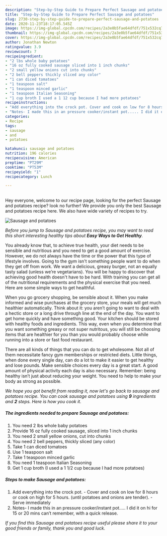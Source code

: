 ```yaml
---
description: "Step-by-Step Guide to Prepare Perfect Sausage and potatoes"
title: "Step-by-Step Guide to Prepare Perfect Sausage and potatoes"
slug: 2730-step-by-step-guide-to-prepare-perfect-sausage-and-potatoes
date: 2020-11-23T18:17:05.545Z
image: https://img-global.cpcdn.com/recipes/2a3e0b5fae64dfdf/751x532cq70/sausage-and-potatoes-recipe-main-photo.jpg
thumbnail: https://img-global.cpcdn.com/recipes/2a3e0b5fae64dfdf/751x532cq70/sausage-and-potatoes-recipe-main-photo.jpg
cover: https://img-global.cpcdn.com/recipes/2a3e0b5fae64dfdf/751x532cq70/sausage-and-potatoes-recipe-main-photo.jpg
author: Jonathan Newton
ratingvalue: 3.9
reviewcount: 7
recipeingredient:
- "2 lbs whole baby potatoes"
- "16 oz fully cooked sausage sliced into 1 inch chunks"
- "2 small yellow onions cut into chunks"
- "2 bell peppers thickly sliced any color"
- "1 can diced tomatoes"
- "1 teaspoon salt"
- "1 teaspoon minced garlic"
- "1 teaspoon Italian Seasoning"
- "1 cup broth I used a 1 12 cup because I had more potatoes"
recipeinstructions:
- "Add everything into the crock pot. Cover and cook on low for 8 hours or cook on high for 5 hours. (until potatoes and onions are tender). Serve immediately"
- "Notes- I made this in an pressure cooker/instant pot..... I did it on hi for 15 or 20 mins can’t remember, with a quick release."
categories:
- Recipe
tags:
- sausage
- and
- potatoes

katakunci: sausage and potatoes 
nutrition: 196 calories
recipecuisine: American
preptime: "PT29M"
cooktime: "PT53M"
recipeyield: "1"
recipecategory: Lunch

---
```

<br>
Hey everyone, welcome to our recipe page, looking for the perfect Sausage and potatoes recipe? look no further! We provide you only the best Sausage and potatoes recipe here. We also have wide variety of recipes to try.
<br>


![Sausage and potatoes](https://img-global.cpcdn.com/recipes/2a3e0b5fae64dfdf/751x532cq70/sausage-and-potatoes-recipe-main-photo.jpg)

<i>Before you jump to Sausage and potatoes recipe, you may want to read this short interesting healthy tips about <strong>Easy Ways to Get Healthy</strong>.</i>

You already know that, to achieve true health, your diet needs to be sensible and nutritious and you need to get a good amount of exercise. However, we do not always have the time or the power that this type of lifestyle involves. Going to the gym isn't something people want to do when they get off from work. We want a delicious, greasy burger, not an equally tasty salad (unless we’re vegetarians). You will be happy to discover that achieving good health doesn't have to be hard. With training you can get all of the nutritional requirements and the physical exercise that you need. Here are some simple ways to get healthful.

When you go grocery shopping, be sensible about it. When you make informed and wise purchases at the grocery store, your meals will get much healthier automatically. Think about it: you aren’t going to want to deal with a hectic store or a long drive through line at the end of the day. You want to get home quickly and have something good. Your kitchen should be stored with healthy foods and ingredients. This way, even when you determine that you want something greasy or not super nutritous, you will still be choosing items that are healthier for you than you would probably choose while running into a store or fast food restaurant.

There are all kinds of things that you can do to get wholesome. Not all of them necessitate fancy gym memberships or restricted diets. Little things, when done every single day, can do a lot to make it easier to get healthy and lose pounds. Make sensible choices every day is a great start. A good amount of physical activity each day is also necessary. Remember: being healthy isn’t just about reducing your weight. You need to help to make your body as strong as possible. 


<i>We hope you got benefit from reading it, now let's go back to sausage and potatoes recipe. You can cook sausage and potatoes using <strong>9</strong> ingredients and <strong>2</strong> steps. Here is how you cook it.
</i>

##### The ingredients needed to prepare Sausage and potatoes:

1. You need 2 lbs whole baby potatoes
1. Provide 16 oz fully cooked sausage, sliced into 1 inch chunks
1. You need 2 small yellow onions, cut into chunks
1. You need 2 bell peppers, thickly sliced (any color)
1. Take 1 can diced tomatoes
1. Use 1 teaspoon salt
1. Take 1 teaspoon minced garlic
1. You need 1 teaspoon Italian Seasoning
1. Get 1 cup broth (I used a 1 1/2 cup because I had more potatoes)


##### Steps to make Sausage and potatoes:

1. Add everything into the crock pot. - Cover and cook on low for 8 hours or cook on high for 5 hours. (until potatoes and onions are tender). - Serve immediately
1. Notes- I made this in an pressure cooker/instant pot..... I did it on hi for 15 or 20 mins can’t remember, with a quick release.


<i>If you find this Sausage and potatoes recipe useful please share it to your good friends or family, thank you and good luck.</i>
